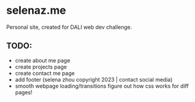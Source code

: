 # selenaz.me
Personal site, created for DALI web dev challenge.

## TODO:
* create about me page
* create projects page
* create contact me page
* add footer (selena zhou copyright 2023       |        contact social media)
* smooth webpage loading/transitions
figure out how css works for diff pages!
